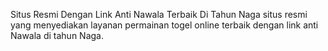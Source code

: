 Situs Resmi Dengan Link Anti Nawala Terbaik Di Tahun Naga
situs resmi yang menyediakan layanan permainan togel online terbaik dengan link anti Nawala di tahun Naga.
